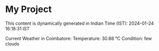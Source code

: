 # My Project

This content is dynamically generated in Indian Time (IST): 2024-01-24 16:18:31 IST


Current Weather in Coimbatore:
Temperature: 30.88 °C
Condition: few clouds
